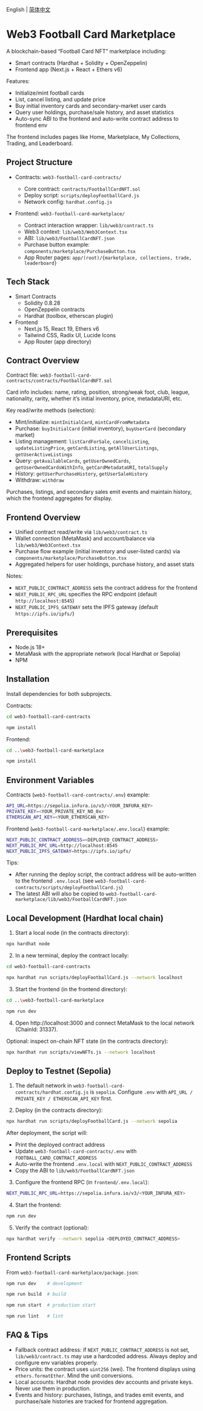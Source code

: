 English | [简体中文](./README.md)

# Web3 Football Card Marketplace

A blockchain-based “Football Card NFT” marketplace including:
- Smart contracts (Hardhat + Solidity + OpenZeppelin)
- Frontend app (Next.js + React + Ethers v6)

Features:
- Initialize/mint football cards
- List, cancel listing, and update price
- Buy initial inventory cards and secondary-market user cards
- Query user holdings, purchase/sale history, and asset statistics
- Auto-sync ABI to the frontend and auto-write contract address to frontend env

The frontend includes pages like Home, Marketplace, My Collections, Trading, and Leaderboard.

## Project Structure

- Contracts: `web3-football-card-contracts/`
  - Core contract: `contracts/FootballCardNFT.sol`
  - Deploy script: `scripts/deployFootballCard.js`
  - Network config: `hardhat.config.js`

- Frontend: `web3-football-card-marketplace/`
  - Contract interaction wrapper: `lib/web3/contract.ts`
  - Web3 context: `lib/web3/Web3Context.tsx`
  - ABI: `lib/web3/FootballCardNFT.json`
  - Purchase button example: `components/marketplace/PurchaseButton.tsx`
  - App Router pages: `app/(root)/{marketplace, collections, trade, leaderboard}`

## Tech Stack

- Smart Contracts
  - Solidity 0.8.28
  - OpenZeppelin contracts
  - Hardhat (toolbox, etherscan plugin)
- Frontend
  - Next.js 15, React 19, Ethers v6
  - Tailwind CSS, Radix UI, Lucide Icons
  - App Router (app directory)

## Contract Overview

Contract file: `web3-football-card-contracts/contracts/FootballCardNFT.sol`

Card info includes: name, rating, position, strong/weak foot, club, league, nationality, rarity, whether it’s initial inventory, price, metadataURI, etc.

Key read/write methods (selection):
- Mint/initialize: `mintInitialCard`, `mintCardFromMetadata`
- Purchase: `buyInitialCard` (initial inventory), `buyUserCard` (secondary market)
- Listing management: `listCardForSale`, `cancelListing`, `updateListingPrice`, `getCardListing`, `getAllUserListings`, `getUserActiveListings`
- Query: `getAvailableCards`, `getUserOwnedCards`, `getUserOwnedCardsWithInfo`, `getCardMetadataURI`, `totalSupply`
- History: `getUserPurchaseHistory`, `getUserSaleHistory`
- Withdraw: `withdraw`

Purchases, listings, and secondary sales emit events and maintain history, which the frontend aggregates for display.

## Frontend Overview

- Unified contract read/write via `lib/web3/contract.ts`
- Wallet connection (MetaMask) and account/balance via `lib/web3/Web3Context.tsx`
- Purchase flow example (initial inventory and user-listed cards) via `components/marketplace/PurchaseButton.tsx`
- Aggregated helpers for user holdings, purchase history, and asset stats

Notes:
- `NEXT_PUBLIC_CONTRACT_ADDRESS` sets the contract address for the frontend
- `NEXT_PUBLIC_RPC_URL` specifies the RPC endpoint (default `http://localhost:8545`)
- `NEXT_PUBLIC_IPFS_GATEWAY` sets the IPFS gateway (default `https://ipfs.io/ipfs/`)

## Prerequisites

- Node.js 18+
- MetaMask with the appropriate network (local Hardhat or Sepolia)
- NPM

## Installation

Install dependencies for both subprojects.

Contracts:
```bash
cd web3-football-card-contracts
```

```bash
npm install
```

Frontend:
```bash
cd ..\web3-football-card-marketplace
```

```bash
npm install
```

## Environment Variables

Contracts (`web3-football-card-contracts/.env`) example:
```bash
API_URL=https://sepolia.infura.io/v3/<YOUR_INFURA_KEY>
PRIVATE_KEY=<YOUR_PRIVATE_KEY_NO_0x>
ETHERSCAN_API_KEY=<YOUR_ETHERSCAN_KEY>
```

Frontend (`web3-football-card-marketplace/.env.local`) example:
```bash
NEXT_PUBLIC_CONTRACT_ADDRESS=<DEPLOYED_CONTRACT_ADDRESS>
NEXT_PUBLIC_RPC_URL=http://localhost:8545
NEXT_PUBLIC_IPFS_GATEWAY=https://ipfs.io/ipfs/
```

Tips:
- After running the deploy script, the contract address will be auto-written to the frontend `.env.local` (see `web3-football-card-contracts/scripts/deployFootballCard.js`)
- The latest ABI will also be copied to `web3-football-card-marketplace/lib/web3/FootballCardNFT.json`

## Local Development (Hardhat local chain)

1) Start a local node (in the contracts directory):
```bash
npx hardhat node
```

2) In a new terminal, deploy the contract locally:
```bash
cd web3-football-card-contracts
```

```bash
npx hardhat run scripts/deployFootballCard.js --network localhost
```

3) Start the frontend (in the frontend directory):
```bash
cd ..\web3-football-card-marketplace
```

```bash
npm run dev
```

4) Open http://localhost:3000 and connect MetaMask to the local network (ChainId: 31337).

Optional: inspect on-chain NFT state (in the contracts directory):
```bash
npx hardhat run scripts/viewNFTs.js --network localhost
```

## Deploy to Testnet (Sepolia)

1) The default network in `web3-football-card-contracts/hardhat.config.js` is `sepolia`. Configure `.env` with `API_URL / PRIVATE_KEY / ETHERSCAN_API_KEY` first.

2) Deploy (in the contracts directory):
```bash
npx hardhat run scripts/deployFootballCard.js --network sepolia
```

After deployment, the script will:
- Print the deployed contract address
- Update `web3-football-card-contracts/.env` with `FOOTBALL_CARD_CONTRACT_ADDRESS`
- Auto-write the frontend `.env.local` with `NEXT_PUBLIC_CONTRACT_ADDRESS`
- Copy the ABI to `lib/web3/FootballCardNFT.json`

3) Configure the frontend RPC (in `frontend/.env.local`):
```bash
NEXT_PUBLIC_RPC_URL=https://sepolia.infura.io/v3/<YOUR_INFURA_KEY>
```

4) Start the frontend:
```bash
npm run dev
```

5) Verify the contract (optional):
```bash
npx hardhat verify --network sepolia <DEPLOYED_CONTRACT_ADDRESS>
```

## Frontend Scripts

From `web3-football-card-marketplace/package.json`:
```bash
npm run dev    # development
```

```bash
npm run build  # build
```

```bash
npm run start  # production start
```

```bash
npm run lint   # lint
```

## FAQ & Tips

- Fallback contract address: if `NEXT_PUBLIC_CONTRACT_ADDRESS` is not set, `lib/web3/contract.ts` may use a hardcoded address. Always deploy and configure env variables properly.
- Price units: the contract uses `uint256` (wei). The frontend displays using `ethers.formatEther`. Mind the unit conversions.
- Local accounts: Hardhat node provides dev accounts and private keys. Never use them in production.
- Events and history: purchases, listings, and trades emit events, and purchase/sale histories are tracked for frontend aggregation.
